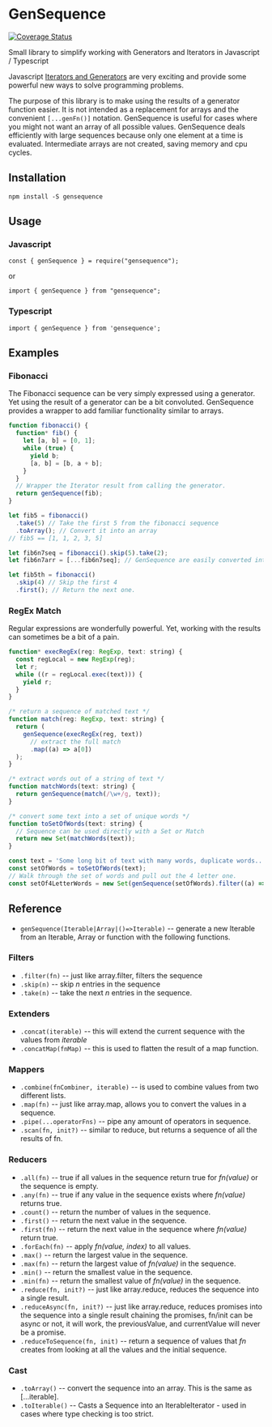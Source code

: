 # GenSequence

[![Coverage Status](https://coveralls.io/repos/github/streetsidesoftware/GenSequence/badge.svg?branch=main)](https://coveralls.io/github/streetsidesoftware/GenSequence?branch=main)

Small library to simplify working with Generators and Iterators in Javascript / Typescript

Javascript [Iterators and Generators](https://developer.mozilla.org/en/docs/Web/JavaScript/Guide/Iterators_and_Generators)
are very exciting and provide some powerful new ways to solve programming problems.

The purpose of this library is to make using the results of a generator function easier.
It is not intended as a replacement for arrays and the convenient `[...genFn()]` notation.
GenSequence is useful for cases where you might not want an array of all possible values.
GenSequence deals efficiently with large sequences because only one element at a time is evaluated.
Intermediate arrays are not created, saving memory and cpu cycles.

## Installation

```
npm install -S gensequence
```

## Usage

### Javascript

```
const { genSequence } = require("gensequence");
```

or

```
import { genSequence } from "gensequence";
```

### Typescript

```
import { genSequence } from 'gensequence';
```

## Examples

### Fibonacci

The Fibonacci sequence can be very simply expressed using a generator. Yet using the result of a generator can be a bit convoluted.
GenSequence provides a wrapper to add familiar functionality similar to arrays.

```javascript
function fibonacci() {
  function* fib() {
    let [a, b] = [0, 1];
    while (true) {
      yield b;
      [a, b] = [b, a + b];
    }
  }
  // Wrapper the Iterator result from calling the generator.
  return genSequence(fib);
}

let fib5 = fibonacci()
  .take(5) // Take the first 5 from the fibonacci sequence
  .toArray(); // Convert it into an array
// fib5 == [1, 1, 2, 3, 5]

let fib6n7seq = fibonacci().skip(5).take(2);
let fib6n7arr = [...fib6n7seq]; // GenSequence are easily converted into arrays.

let fib5th = fibonacci()
  .skip(4) // Skip the first 4
  .first(); // Return the next one.
```

### RegEx Match

Regular expressions are wonderfully powerful. Yet, working with the results can sometimes be a bit of a pain.

```javascript
function* execRegEx(reg: RegExp, text: string) {
  const regLocal = new RegExp(reg);
  let r;
  while ((r = regLocal.exec(text))) {
    yield r;
  }
}

/* return a sequence of matched text */
function match(reg: RegExp, text: string) {
  return (
    genSequence(execRegEx(reg, text))
      // extract the full match
      .map((a) => a[0])
  );
}

/* extract words out of a string of text */
function matchWords(text: string) {
  return genSequence(match(/\w+/g, text));
}

/* convert some text into a set of unique words */
function toSetOfWords(text: string) {
  // Sequence can be used directly with a Set or Match
  return new Set(matchWords(text));
}

const text = 'Some long bit of text with many words, duplicate words...';
const setOfWords = toSetOfWords(text);
// Walk through the set of words and pull out the 4 letter one.
const setOf4LetterWords = new Set(genSequence(setOfWords).filter((a) => a.length === 4));
```

## Reference

- `genSequence(Iterable|Array|()=>Iterable)` -- generate a new Iterable from an Iterable, Array or function with the following functions.

### Filters

- `.filter(fn)` -- just like array.filter, filters the sequence
- `.skip(n)` -- skip _n_ entries in the sequence
- `.take(n)` -- take the next _n_ entries in the sequence.

### Extenders

- `.concat(iterable)` -- this will extend the current sequence with the values from _iterable_
- `.concatMap(fnMap)` -- this is used to flatten the result of a map function.

### Mappers

- `.combine(fnCombiner, iterable)` -- is used to combine values from two different lists.
- `.map(fn)` -- just like array.map, allows you to convert the values in a sequence.
- `.pipe(...operatorFns)` -- pipe any amount of operators in sequence.
- `.scan(fn, init?)` -- similar to reduce, but returns a sequence of all the results of fn.

### Reducers

- `.all(fn)` -- true if all values in the sequence return true for _fn(value)_ or the sequence is empty.
- `.any(fn)` -- true if any value in the sequence exists where _fn(value)_ returns true.
- `.count()` -- return the number of values in the sequence.
- `.first()` -- return the next value in the sequence.
- `.first(fn)` -- return the next value in the sequence where _fn(value)_ return true.
- `.forEach(fn)` -- apply _fn(value, index)_ to all values.
- `.max()` -- return the largest value in the sequence.
- `.max(fn)` -- return the largest value of _fn(value)_ in the sequence.
- `.min()` -- return the smallest value in the sequence.
- `.min(fn)` -- return the smallest value of _fn(value)_ in the sequence.
- `.reduce(fn, init?)` -- just like array.reduce, reduces the sequence into a single result.
- `.reduceAsync(fn, init?)` -- just like array.reduce, reduces promises into the sequence into a single result chaining the promises, fn/init can be async or not, it will work, the previousValue, and currentValue will never be a promise.
- `.reduceToSequence(fn, init)` -- return a sequence of values that _fn_ creates from looking at all the values and the initial sequence.

### Cast

- `.toArray()` -- convert the sequence into an array. This is the same as [...iterable].
- `.toIterable()` -- Casts a Sequence into an IterableIterator - used in cases where type checking is too strict.
